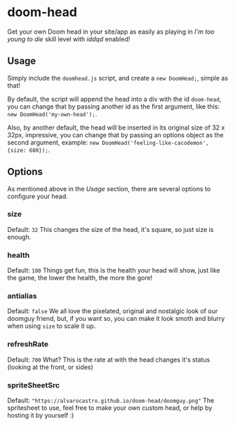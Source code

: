 # doom-head
Get your own Doom head in your site/app as easily as playing in _I'm too young to die_ skill level with _iddqd_ enabled!

## Usage
Simply include the `doomhead.js` script, and create a `new DoomHead;`, simple as that!

By default, the script will append the head into a div with the id `doom-head`, you can change that by passing another id as the first argument, like this: `new DoomHead('my-own-head');`.

Also, by another default, the head will be inserted in its original size of 32 x 32px, impressive, you can change that by passing an options object as the second argument, example: `new DoomHead('feeling-like-cacodemon', {size: 600});`.

## Options
As mentioned above in the *Usage* section, there are several options to configure your head.

### size
Default: `32`
This changes the size of the head, it's square, so just size is enough.

### health
Default: `100`
Things get fun, this is the health your head will show, just like the game, the lower the health, the more the gore!

### antialias
Default: `false`
We all love the pixelated, original and nostalgic look of our doomguy friend, but, if you want so, you can make it look smoth and blurry when using `size` to scale it up.

### refreshRate
Default: `700`
What? This is the rate at with the head changes it's status (looking at the front, or sides)

### spriteSheetSrc
Default: `"https://alvarocastro.github.io/doom-head/doomguy.png"`
The spritesheet to use, feel free to make your own custom head, or help by hosting it by yourself :)
